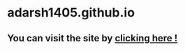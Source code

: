 # adarsh1405.github.io
## You can visit the site by [clicking here !](https://adarsh1405.github.io)
